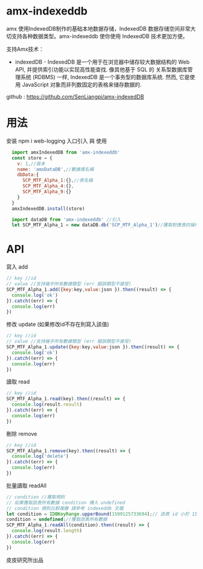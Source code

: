 <!--
 * @Author: PiPi
 * @Github: https://github.com/SenLiangpi
 * @Email: pisenliang@gmail.com
 * @Date: 2019-06-17 15:38:23
 * @LastEditors: Pi Patle
 * @LastEditTime: 2020-09-30 09:42:51
 -->
# amx-indexeddb
amx 使用IndexedDB制作的基础本地数据存储，IndexedDB 数据存储空间非常大切支持各种数据类型。amx-indexeddb 使你使用 IndexedDB 技术更加方便。
<!-- Amx第一版组要支持vue，还在编写过程中。 -->

支持Amx技术：
* indexedDB - IndexedDB 是一个用于在浏览器中储存较大数据结构的 Web API, 并提供索引功能以实现高性能查找. 像其他基于 SQL 的 关系型数据库管理系统 (RDBMS) 一样, IndexedDB 是一个事务型的数据库系统. 然而, 它是使用 JavaScript 对象而非列数固定的表格来储存数据的.

github : https://github.com/SenLiangpi/amx-indexedDB

# 用法
安装 npm i web-logging
入口引入 與 使用
```javascript
  import amxIndexedDB from 'amx-indexeddb'
  const store = {
    v: 1,//版本
    name: 'amxDataDB',//數據庫名稱
    dbData:{
      SCP_MTF_Alpha_1:{},//表名稱
      SCP_MTF_Alpha_4:{},
      SCP_MTF_Alpha_9:{}
    }
  }
  amxIndexedDB.install(store)

  import dataDB from 'amx-indexeddb' //引入
  let SCP_MTF_Alpha_1 = new dataDB.db('SCP_MTF_Alpha_1')//獲取對應表的操作權限
```
# API
寫入 add
```javascript
// key //id
// value //支持幾乎所有數據類型 (err 錯誤類型不接受)
SCP_MTF_Alpha_1.add({key:key,value:json }).then((result) => {
  console.log('ok')
}).catch((err) => {
  console.log(err)
})
```
修改 update (如果修改id不存在則寫入該值)
```javascript
// key //id
// value //支持幾乎所有數據類型 (err 錯誤類型不接受)
SCP_MTF_Alpha_1.update({key:key,value:json }).then((result) => {
  console.log('ok')
}).catch((err) => {
  console.log(err)
})
```
讀取 read 
```javascript
// key //id
SCP_MTF_Alpha_1.read(key).then((result) => {
  console.log(result.result)
}).catch((err) => {
  console.log(err)
})
```
刪除 remove
```javascript
// key //id
SCP_MTF_Alpha_1.remove(key).then((result) => {
  console.log('delete')
}).catch((err) => {
  console.log(err)
})
```
批量讀取 readAll
```javascript
// condition //獲取規則
// 如果獲取該表所有數據 condition 傳入 undefined
// condition 規則比較複雜 請參考 indexeddb 文檔
let condition = IDBKeyRange.upperBound(1599125733694);// 該表 id 小於 1599125733694 的所有數據
condition = undefined;//獲取該表所有數據
SCP_MTF_Alpha_1.readAll(condition).then((result) => {
  console.log(result.length)
}).catch((err) => {
  console.log(err)
})
```
皮皮研究所出品